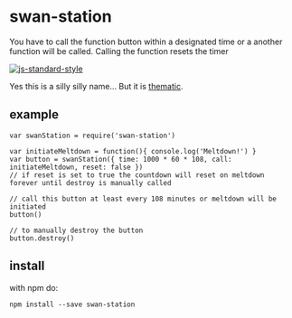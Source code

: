 # swan-station
You have to call the function button within a designated time or a another function will be called.
Calling the function resets the timer

[![js-standard-style](https://cdn.rawgit.com/feross/standard/master/badge.svg)](https://github.com/feross/standard)

Yes this is a silly silly name... But it is [thematic](http://lostpedia.wikia.com/wiki/Pushing_the_button).

## example

```javacript
var swanStation = require('swan-station')

var initiateMeltdown = function(){ console.log('Meltdown!') }
var button = swanStation({ time: 1000 * 60 * 108, call: initiateMeltdown, reset: false })
// if reset is set to true the countdown will reset on meltdown forever until destroy is manually called

// call this button at least every 108 minutes or meltdown will be initiated
button()

// to manually destroy the button
button.destroy()
```

## install
with npm do:

```
npm install --save swan-station
```
